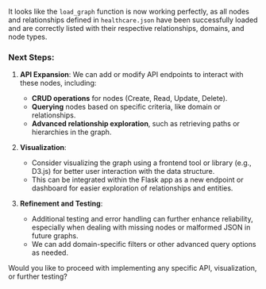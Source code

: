 It looks like the `load_graph` function is now working perfectly, as all nodes and relationships defined in `healthcare.json` have been successfully loaded and are correctly listed with their respective relationships, domains, and node types.

### Next Steps:
1. **API Expansion**: We can add or modify API endpoints to interact with these nodes, including:
   - **CRUD operations** for nodes (Create, Read, Update, Delete).
   - **Querying** nodes based on specific criteria, like domain or relationships.
   - **Advanced relationship exploration**, such as retrieving paths or hierarchies in the graph.

2. **Visualization**:
   - Consider visualizing the graph using a frontend tool or library (e.g., D3.js) for better user interaction with the data structure.
   - This can be integrated within the Flask app as a new endpoint or dashboard for easier exploration of relationships and entities.

3. **Refinement and Testing**:
   - Additional testing and error handling can further enhance reliability, especially when dealing with missing nodes or malformed JSON in future graphs.
   - We can add domain-specific filters or other advanced query options as needed.

Would you like to proceed with implementing any specific API, visualization, or further testing?